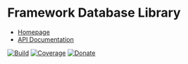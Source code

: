# Framework Database Library

- [Homepage](https://the-framework.gitlab.io/libraries/database.html)
- [API Documentation](https://the-framework.gitlab.io/libraries/database/docs/)

[![Build](https://gitlab.com/the-framework/libraries/database/badges/master/pipeline.svg)](https://gitlab.com/the-framework/libraries/database/-/jobs)
[![Coverage](https://gitlab.com/the-framework/libraries/database/badges/master/coverage.svg?job=test:php7.3)](https://the-framework.gitlab.io/libraries/database/coverage/)
[![Donate](https://img.shields.io/badge/Donate-PayPal-blue.svg)](https://www.paypal.com/cgi-bin/webscr?cmd=_s-xclick&hosted_button_id=NGBNW5PY4VSJ4)
